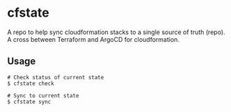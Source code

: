 # cfstate

A repo to help sync cloudformation stacks to a single source of truth (repo). A cross between Terraform and ArgoCD for cloudformation.

## Usage

```Shell
# Check status of current state
$ cfstate check
```

```Shell
# Sync to current state
$ cfstate sync
```
